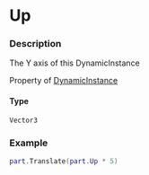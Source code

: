 # Up
### Description
The Y axis of this DynamicInstance

Property of [DynamicInstance](/classes/DynamicInstance/)

#### Type
`Vector3`

### Example
```lua
part.Translate(part.Up * 5)
```
